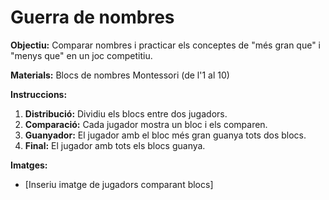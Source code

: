 # Guerra de nombres

**Objectiu:** Comparar nombres i practicar els conceptes de "més gran que" i "menys que" en un joc competitiu.

**Materials:** Blocs de nombres Montessori (de l'1 al 10)

**Instruccions:**

1.  **Distribució:** Dividiu els blocs entre dos jugadors.
2.  **Comparació:** Cada jugador mostra un bloc i els comparen.
3.  **Guanyador:** El jugador amb el bloc més gran guanya tots dos blocs.
4.  **Final:** El jugador amb tots els blocs guanya.

**Imatges:**

* \[Inseriu imatge de jugadors comparant blocs]